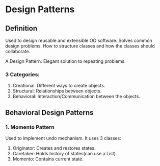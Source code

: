 # Design Patterns

## Definition

Used to design reusable and extensible OO software.
Solves common design problems.
How to structure classes and how the classes should collaborate.

A Design Pattern: Elegant solution to repeating problems.

### 3 Categories:

1. Creational: Different ways to create objects.
2. Structural: Relationships between objects.
3. Behavioral: Interaction/Communication between the objects.

## Behavioral Design Patterns

### 1. Momento Pattern

Used to implement undo mechanism.
It uses 3 classes:

1. Originator: Creates and restores states.
2. Caretaker: Holds history of states(can use a List).
3. Momento: Contains current state.
